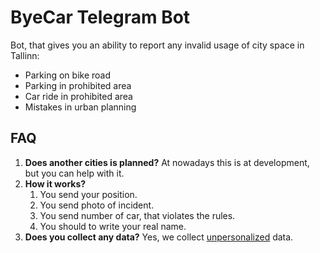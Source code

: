 # ByeCar Telegram Bot

Bot, that gives you an ability to report any invalid usage of city space in Tallinn:
* Parking on bike road
* Parking in prohibited area
* Car ride in prohibited area
* Mistakes in urban planning

## FAQ
1. **Does another cities is planned?**
At nowadays this is at development, but you can help with it.
2. **How it works?**
    1. You send your position.
    2. You send photo of incident.
    3. You send number of car, that violates the rules.
    4. You should to write your real name.
3. **Does you collect any data?** Yes, we collect <u>unpersonalized</u> data.